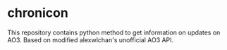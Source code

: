 # chronicon

This repository contains python method to get information on updates on AO3.
Based on modified alexwlchan's unofficial AO3 API.
